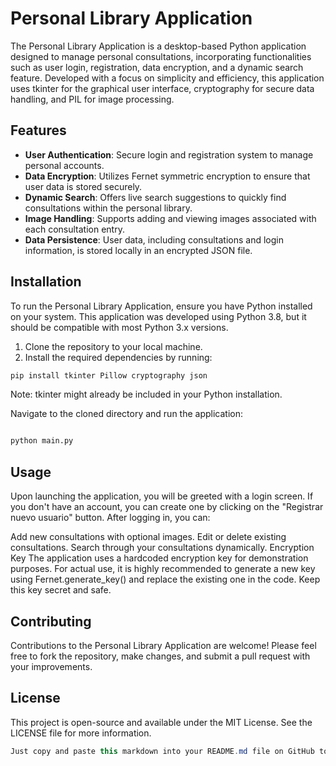 # Personal Library Application

The Personal Library Application is a desktop-based Python application designed to manage personal consultations, incorporating functionalities such as user login, registration, data encryption, and a dynamic search feature. Developed with a focus on simplicity and efficiency, this application uses tkinter for the graphical user interface, cryptography for secure data handling, and PIL for image processing.

## Features

- **User Authentication**: Secure login and registration system to manage personal accounts.
- **Data Encryption**: Utilizes Fernet symmetric encryption to ensure that user data is stored securely.
- **Dynamic Search**: Offers live search suggestions to quickly find consultations within the personal library.
- **Image Handling**: Supports adding and viewing images associated with each consultation entry.
- **Data Persistence**: User data, including consultations and login information, is stored locally in an encrypted JSON file.

## Installation

To run the Personal Library Application, ensure you have Python installed on your system. This application was developed using Python 3.8, but it should be compatible with most Python 3.x versions.

1. Clone the repository to your local machine.
2. Install the required dependencies by running:

```bash
pip install tkinter Pillow cryptography json  
```
Note: tkinter might already be included in your Python installation.

Navigate to the cloned directory and run the application:

```bash

python main.py
```
## Usage
Upon launching the application, you will be greeted with a login screen. If you don't have an account, you can create one by clicking on the "Registrar nuevo usuario" button. After logging in, you can:

Add new consultations with optional images.
Edit or delete existing consultations.
Search through your consultations dynamically.
Encryption Key
The application uses a hardcoded encryption key for demonstration purposes. For actual use, it is highly recommended to generate a new key using Fernet.generate_key() and replace the existing one in the code. Keep this key secret and safe.

## Contributing
Contributions to the Personal Library Application are welcome! Please feel free to fork the repository, make changes, and submit a pull request with your improvements.

## License
This project is open-source and available under the MIT License. See the LICENSE file for more information.

```csharp
Just copy and paste this markdown into your README.md file on GitHub to get started! 
